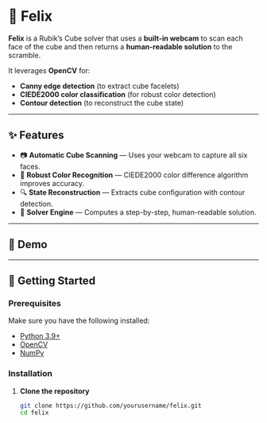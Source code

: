 # 🧩 Felix

**Felix** is a Rubik’s Cube solver that uses a **built-in webcam** to scan each face of the cube and then returns a **human-readable solution** to the scramble.  

It leverages **OpenCV** for:
- **Canny edge detection** (to extract cube facelets)  
- **CIEDE2000 color classification** (for robust color detection)  
- **Contour detection** (to reconstruct the cube state)  

---

## ✨ Features

- 📷 **Automatic Cube Scanning** — Uses your webcam to capture all six faces.  
- 🎨 **Robust Color Recognition** — CIEDE2000 color difference algorithm improves accuracy.  
- 🔍 **State Reconstruction** — Extracts cube configuration with contour detection.  
- 🧠 **Solver Engine** — Computes a step-by-step, human-readable solution.  

---

## 📱 Demo

---

## 🚀 Getting Started

### Prerequisites
Make sure you have the following installed:
- [Python 3.9+](https://www.python.org/)  
- [OpenCV](https://opencv.org/)  
- [NumPy](https://numpy.org/)  

### Installation
1. **Clone the repository**
   ```bash
   git clone https://github.com/yourusername/felix.git
   cd felix
